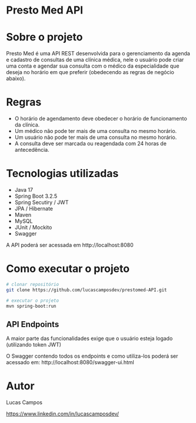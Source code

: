 # Presto Med API

# Sobre o projeto

Presto Med é uma API REST desenvolvida para o gerenciamento da agenda e cadastro de consultas de uma clínica médica, nele o usuário pode criar uma conta e agendar sua consulta com o médico da especialidade que deseja no horário em que preferir (obedecendo as regras de negócio abaixo).

# Regras
- O horário de agendamento deve obedecer o horário de funcionamento da clínica.
- Um médico não pode ter mais de uma consulta no mesmo horário.
- Um usuário não pode ter mais de uma consulta no mesmo horário.
- A consulta deve ser marcada ou reagendada com 24 horas de antecedência.

# Tecnologias utilizadas
- Java 17
- Spring Boot 3.2.5
- Spring Secutiry / JWT
- JPA / Hibernate
- Maven
- MySQL
- JUnit / Mockito
- Swagger

A API poderá ser acessada em http://localhost:8080

# Como executar o projeto

```bash
# clonar repositório
git clone https://github.com/lucascamposdev/prestomed-API.git

# executar o projeto
mvn spring-boot:run
```

## API Endpoints

A maior parte das funcionalidades exige que o usuário esteja logado (utilizando token JWT)

O Swagger contendo todos os endpoints e como utiliza-los poderá ser acessado em: http://localhost:8080/swagger-ui.html

# Autor

Lucas Campos

https://www.linkedin.com/in/lucascamposdev/

